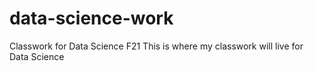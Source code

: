 # data-science-work
Classwork for Data Science F21
This is where my classwork will live for Data Science